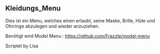 ## Kleidungs_Menu

Dies ist ein Menu, welches einen erlaubt, seine Maske, Brille, Hüte und Ohrringe abzulegen und wieder anzuziehen.

Benötigt wird Model Menu : https://github.com/FrazzIe/model-menu

Scriptet by Lisa
